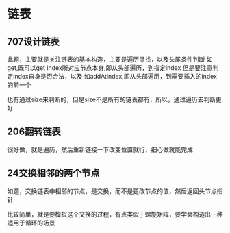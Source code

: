# 链表
## 707设计链表
此题，主要就是关注链表的基本构造，主要是遍历寻找，以及头尾条件判断
如get,既可以get index所对应节点本身,即从头部遍历，到指定index
但是要注意判定index自身是否合法，以及
如addAtindex,即从头部遍历，到需要插入的index的前一个

也有通过size来判断的，但是size不是所有的链表都有，所以，通过遍历去判断更好

## 206翻转链表
很好做，就是遍历，然后重新链接一下改变位置就行，细心做就能完成

## 24交换相邻的两个节点
如题，交换链表中相邻的节点，是交换，而不是更改节点的值，然后返回头节点指针

比较简单，就是要模拟这个交换的过程，有点类似于螺旋矩阵，要学会构造出一种适用于循环的场景